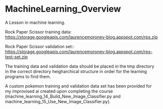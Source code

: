 # MachineLearning_Overview
A Lesson in machine learning.

Rock Paper Scissor training data: https://storage.googleapis.com/laurencemoroney-blog.appspot.com/rps.zip

Rock Paper Scissor validation set:: https://storage.googleapis.com/laurencemoroney-blog.appspot.com/rps-test-set.zip

The training data and validation data should be placed in the tmp directory in the correct directory heigharchical structure in order for the learning programs to find them.

A custom pokemon training and validation data set has been provided for my improvised ai created upon completing the course (machine_learning_14_Build_New_Image_Classifier.py and machine_learning_15_Use_New_Image_Classifier.py).
